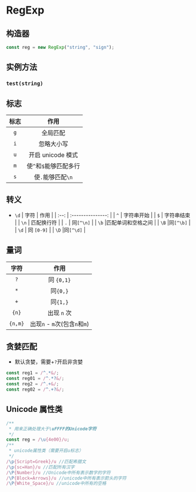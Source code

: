 # RegExp

## 构造器

```js
const reg = new RegExp("string", "sign");
```

## 实例方法

### `test(string)`

## 标志

| 标志 |          作用          |
| :--: | :--------------------: |
| `g`  |        全局匹配        |
| `i`  |       忽略大小写       |
| `u`  |   开启 unicode 模式    |
| `m`  | 使`^`和`$`能够匹配多行 |
| `s`  |   使`.`能够匹配`\n`    |

## 转义

- `\d`
  | 字符 | 作用 |
  | :--: | :---------------: |
  | `^` | 字符串开始 |
  | `$` | 字符串结束 |
  | `\n` | 匹配换行符 |
  | `.` | 同`[^\n]` |
  | `\b` |匹配单词和空格之间 |
  | `\B` |同`[^\b]` |
  | `\d` | 同 `[0-9]` |
  | `\D` |同`[^\d]` |

## 量词

|  字符   |             作用              |
| :-----: | :---------------------------: |
|   `?`   |          同 `{0,1}`           |
|   `*`   |           同`{0,}`            |
|   `+`   |           同`{1,}`            |
|  `{n}`  |          出现 `n` 次          |
| `{n,m}` | 出现`n` - `m`次(包含`n`和`m`) |

## 贪婪匹配

- 默认贪婪，需要+`?`开启非贪婪

```js
const reg1 = /^.*&/;
const reg01 = /^.*?&/;
const reg2 = /^.+&/;
const reg02 = /^.+?&/;
```

## Unicode 属性类

```js
/**
 * 用来正确处理大于\uFFFF的Unicode字符
 */
const reg = /\u{4e00}/u;
/**
 * unicode属性类（需要开启u标志）
 */
/\p{Script=Greek}/u //匹配希腊文
/\p{sc=Han}/u //匹配所有汉字
/\P{Number}/u //Unicode中所有表示数字的字符
/\P{Block=Arrows}/u //unicode中所有表示箭头的字符
/\P{White_Space}/u //unicode中所有的空格
```
